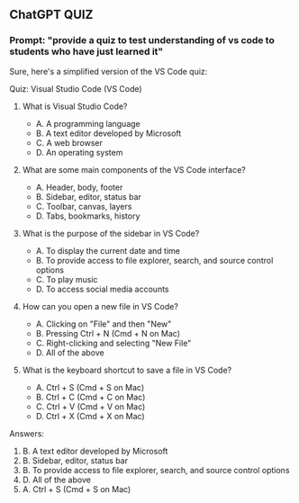 ## ChatGPT QUIZ

### Prompt: "provide a quiz to test understanding of vs code to students who have just learned it"


Sure, here's a simplified version of the VS Code quiz:

Quiz: Visual Studio Code (VS Code)

1. What is Visual Studio Code?
   - A. A programming language
   - B. A text editor developed by Microsoft
   - C. A web browser
   - D. An operating system

2. What are some main components of the VS Code interface?
   - A. Header, body, footer
   - B. Sidebar, editor, status bar
   - C. Toolbar, canvas, layers
   - D. Tabs, bookmarks, history

3. What is the purpose of the sidebar in VS Code?
   - A. To display the current date and time
   - B. To provide access to file explorer, search, and source control options
   - C. To play music
   - D. To access social media accounts

4. How can you open a new file in VS Code?
   - A. Clicking on "File" and then "New"
   - B. Pressing Ctrl + N (Cmd + N on Mac)
   - C. Right-clicking and selecting "New File"
   - D. All of the above

5. What is the keyboard shortcut to save a file in VS Code?
   - A. Ctrl + S (Cmd + S on Mac)
   - B. Ctrl + C (Cmd + C on Mac)
   - C. Ctrl + V (Cmd + V on Mac)
   - D. Ctrl + X (Cmd + X on Mac)

Answers:
1. B. A text editor developed by Microsoft
2. B. Sidebar, editor, status bar
3. B. To provide access to file explorer, search, and source control options
4. D. All of the above
5. A. Ctrl + S (Cmd + S on Mac)
